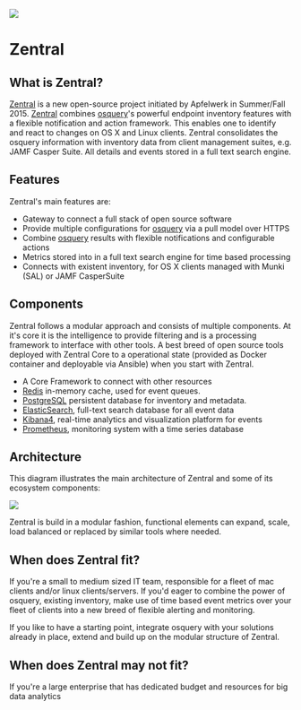 ![](https://github.com/zentralopensource/zentral/wiki/images/Zentral_base_RGB.png)

# Zentral

## What is Zentral?

[Zentral](https://github.com/zentralopensource/zentral) is a new open-source project initiated by Apfelwerk in Summer/Fall 2015. [Zentral](https://github.com/zentralopensource/zentral) combines [osquery](https://osquery.io/)'s powerful endpoint inventory features with a flexible notification and action framework. This enables one to identify and react to changes on OS X and Linux clients. Zentral consolidates the osquery information with inventory data from client management suites, e.g. JAMF Casper Suite. All details and events stored in a full text search engine.

## Features
Zentral's main features are:

- Gateway to connect a full stack of open source software
- Provide multiple configurations for [osquery](https://osquery.io/) via a pull model over HTTPS
- Combine [osquery](https://osquery.io/) results with flexible notifications and configurable actions
- Metrics stored into in a full text search engine for time based processing
- Connects with existent inventory, for OS X clients managed with Munki (SAL) or JAMF CasperSuite 

## Components
Zentral follows a modular approach and consists of multiple components. At it's core it is the intelligence to provide filtering and is a processing framework to interface with other tools. A best breed of open source tools deployed with Zentral Core to a operational state (provided as Docker container and deployable via Ansible) when you start with Zentral.

- A Core Framework to connect with other resources 
- [Redis](<http://redis.io>) in-memory cache, used for event queues.
- [PostgreSQL](<http://www.postgresql.org/docs/>) persistent database for inventory and metadata.
- [ElasticSearch](<https://www.elastic.co/products/elasticsearch>), full-text search database for all event data
- [Kibana4](<https://www.elastic.co/products/kibana>), real-time analytics and visualization platform for events 
- [Prometheus](<http://prometheus.io>), monitoring system with a time series database 

## Architecture

This diagram illustrates the main architecture of Zentral and some of its ecosystem components:

![](./overview.png)

Zentral is build in a modular fashion, functional elements can expand, scale, load balanced or replaced by similar tools where needed.

## When does Zentral fit?

If you're a small to medium sized IT team, responsible for a fleet of mac clients and/or linux clients/servers. If you'd eager to combine the power of osquery, existing inventory, make use of time based event metrics over your fleet of clients into a new breed of flexible alerting and monitoring.

If you like to have a starting point, integrate osquery with your solutions already in place, extend and build up on the modular structure of Zentral. 


## When does Zentral may not fit?

If you're a large enterprise that has dedicated budget and resources for big data analytics 